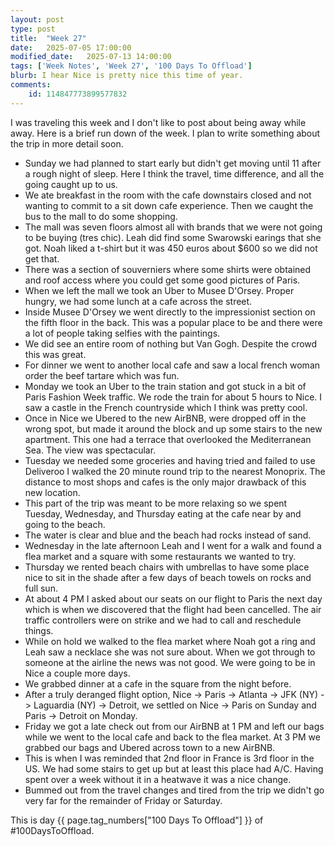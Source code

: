 ```yaml
---
layout: post
type: post
title:  "Week 27"
date:   2025-07-05 17:00:00
modified_date:   2025-07-13 14:00:00
tags: ['Week Notes', 'Week 27', '100 Days To Offload']
blurb: I hear Nice is pretty nice this time of year.
comments:
    id: 114847773899577832
---
```


I was traveling this week and I don't like to post about being away while away. Here is a brief run down of the week. I plan to write something about the trip in more detail soon.

* Sunday we had planned to start early but didn't get moving until 11 after a rough night of sleep. Here I think the travel, time difference, and all the going caught up to us.
* We ate breakfast in the room with the cafe downstairs closed and not wanting to commit to a sit down cafe experience. Then we caught the bus to the mall to do some shopping.
* The mall was seven floors almost all with brands that we were not going to be buying (tres chic). Leah did find some Swarowski earings that she got. Noah liked a t-shirt but it was 450 euros about $600 so we did not get that.
* There was a section of souverniers where some shirts were obtained and roof access where you could get some good pictures of Paris.
* When we left the mall we took an Uber to Musee D'Orsey. Proper hungry, we had some lunch at a cafe across the street.
* Inside Musee D'Orsey we went directly to the impressionist section on the fifth floor in the back. This was a popular place to be and there were a lot of people taking selfies with the paintings.
* We did see an entire room of nothing but Van Gogh. Despite the crowd this was great.
* For dinner we went to another local cafe and saw a local french woman order the beef tartare which was fun.
* Monday we took an Uber to the train station and got stuck in a bit of Paris Fashion Week traffic. We rode the train for about 5 hours to Nice. I saw a castle in the French countryside which I think was pretty cool.
* Once in Nice we Ubered to the new AirBNB, were dropped off in the wrong spot, but made it around the block and up some stairs to the new apartment. This one had a terrace that overlooked the Mediterranean Sea. The view was spectacular.
* Tuesday we needed some groceries and having tried and failed to use Deliveroo I walked the 20 minute round trip to the nearest Monoprix. The distance to most shops and cafes is the only major drawback of this new location.
* This part of the trip was meant to be more relaxing so we spent Tuesday, Wednesday, and Thursday eating at the cafe near by and going to the beach.
* The water is clear and blue and the beach had rocks instead of sand.
* Wednesday in the late afternoon Leah and I went for a walk and found a flea market and a square with some restaurants we wanted to try.
* Thursday we rented beach chairs with umbrellas to have some place nice to sit in the shade after a few days of beach towels on rocks and full sun.
* At about 4 PM I asked about our seats on our flight to Paris the next day which is when we discovered that the flight had been cancelled. The air traffic controllers were on strike and we had to call and reschedule things.
* While on hold we walked to the flea market where Noah got a ring and Leah saw a necklace she was not sure about. When we got through to someone at the airline the news was not good. We were going to be in Nice a couple more days.
* We grabbed dinner at a cafe in the square from the night before.
* After a truly deranged flight option, Nice -> Paris -> Atlanta -> JFK (NY) -> Laguardia (NY) -> Detroit, we settled on Nice -> Paris on Sunday and Paris -> Detroit on Monday.
* Friday we got a late check out from our AirBNB at 1 PM and left our bags while we went to the local cafe and back to the flea market. At 3 PM we grabbed our bags and Ubered across town to a new AirBNB.
* This is when I was reminded that 2nd floor in France is 3rd floor in the US. We had some stairs to get up but at least this place had A/C. Having spent over a week without it in a heatwave it was a nice change.
* Bummed out from the travel changes and tired from the trip we didn't go very far for the remainder of Friday or Saturday. 

This is day {{ page.tag_numbers["100 Days To Offload"] }}  of #100DaysToOffload.

